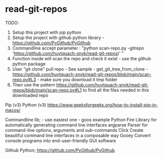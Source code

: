 # read-git-repos

TODO:
1. Setup this project with pip python
2. Setup the project with github python library - https://github.com/PyGithub/PyGithub
2. Commandline accept parameter : "python scan-repo.py -gitrepo 'https://github.com/huytquach-snyk/read-git-repos)' "
3. Function inside will scan the repo and check it exist - use the github python package
4. User "git clone" pull repo - See sample - get_git_tree_from_clone - https://github.com/huytquach-snyk/read-git-repos/blob/main/scan-repo.py#L3 - make sure you download it tmp folder
5. Then use the pattern https://github.com/huytquach-snyk/read-git-repos/blob/main/scan-repo.py#L1 to find all the files needed in this downloaded repo

Pip (v3) Python (v3)
https://www.geeksforgeeks.org/how-to-install-pip-in-macos/

Commandline lib; - use easiest one - goos example
Python Fire	Library for automatically generating command line interfaces
argparse	Parser for command-line options, arguments and sub-commands
Click	Create beautiful command line interfaces in a composable way
Gooey	Convert console programs into end-user-friendly GUI software

Github Python;
https://github.com/PyGithub/PyGithub
